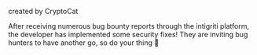 created by CryptoCat

After receiving numerous bug bounty reports through the intigriti platform, the developer has implemented some security fixes! They are inviting bug hunters to have another go, so do your thing 🫡
